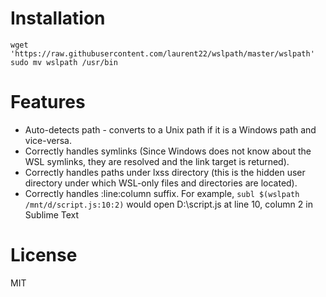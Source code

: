 # Installation

	wget 'https://raw.githubusercontent.com/laurent22/wslpath/master/wslpath'
	sudo mv wslpath /usr/bin

# Features

- Auto-detects path - converts to a Unix path if it is a Windows path and vice-versa.
- Correctly handles symlinks (Since Windows does not know about the WSL symlinks, they are resolved and the link target is returned).
- Correctly handles paths under lxss directory (this is the hidden user directory under which WSL-only files and directories are located).
- Correctly handles :line:column suffix. For example, `subl $(wslpath /mnt/d/script.js:10:2)` would open D:\script.js at line 10, column 2 in Sublime Text

# License

MIT